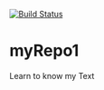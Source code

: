 [![Build Status](https://daimler.visualstudio.com/TGeXtollo01/_apis/build/status/tgunst.myRepo1?branchName=master)](https://daimler.visualstudio.com/TGeXtollo01/_build/latest?definitionId=3293&branchName=master)

# myRepo1
Learn to know
my Text
